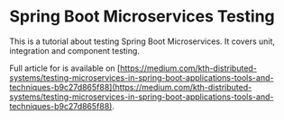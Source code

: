 # Spring Boot Microservices Testing
This is a tutorial about testing Spring Boot Microservices. It covers unit, integration and component testing.

Full article for is available on [https://medium.com/kth-distributed-systems/testing-microservices-in-spring-boot-applications-tools-and-techniques-b9c27d865f88](https://medium.com/kth-distributed-systems/testing-microservices-in-spring-boot-applications-tools-and-techniques-b9c27d865f88).



